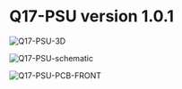 # Q17-PSU version 1.0.1<br>

![Q17-PSU-3D](https://github.com/stefaweb/Q17-Amplifier/assets/12907102/999aa7ad-291e-4518-b085-51e3b16b539c)

![Q17-PSU-schematic](https://github.com/stefaweb/Q17-Amplifier/assets/12907102/216337cd-17e3-42ec-b19b-d2e9d80c6137)

![Q17-PSU-PCB-FRONT](https://github.com/stefaweb/Q17-Amplifier/assets/12907102/e98a353f-f597-4ad9-b280-d418a2dcda7a)

